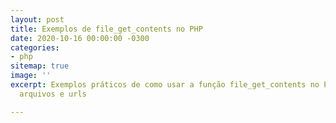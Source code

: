 ```yaml
---
layout: post
title: Exemplos de file_get_contents no PHP
date: 2020-10-16 00:00:00 -0300
categories:
- php
sitemap: true
image: ''
excerpt: Exemplos práticos de como usar a função file_get_contents no PHP para abrir
  arquivos e urls

---
```

